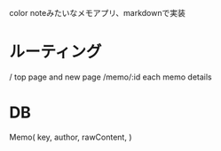 
color noteみたいなメモアプリ、markdownで実装

# ルーティング

/
    top page and new page
/memo/:id
    each memo details

# DB

Memo(
    key,
    author,
    rawContent,
)




